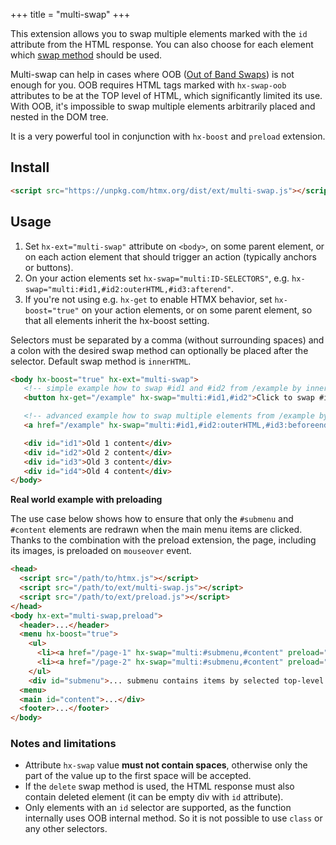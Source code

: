 +++
title = "multi-swap"
+++

This extension allows you to swap multiple elements marked with the `id` attribute from the HTML response. You can also choose for each element which [swap method](@/docs.md#swapping) should be used.

Multi-swap can help in cases where OOB ([Out of Band Swaps](@/docs.md#oob_swaps)) is not enough for you. OOB requires HTML tags marked with `hx-swap-oob` attributes to be at the TOP level of HTML, which significantly limited its use. With OOB, it's impossible to swap multiple elements arbitrarily placed and nested in the DOM tree.

It is a very powerful tool in conjunction with `hx-boost` and `preload` extension.

## Install

```html
<script src="https://unpkg.com/htmx.org/dist/ext/multi-swap.js"></script>
```

## Usage

1. Set `hx-ext="multi-swap"` attribute on `<body>`, on some parent element, or on each action element that should trigger an action (typically anchors or buttons).
2. On your action elements set `hx-swap="multi:ID-SELECTORS"`, e.g. `hx-swap="multi:#id1,#id2:outerHTML,#id3:afterend"`.
3. If you're not using e.g. `hx-get` to enable HTMX behavior, set `hx-boost="true"` on your action elements, or on some parent element, so that all elements inherit the hx-boost setting.

Selectors must be separated by a comma (without surrounding spaces) and a colon with the desired swap method can optionally be placed after the selector. Default swap method is `innerHTML`.

```html
<body hx-boost="true" hx-ext="multi-swap">
   <!-- simple example how to swap #id1 and #id2 from /example by innerHTML (default swap method) -->
   <button hx-get="/example" hx-swap="multi:#id1,#id2">Click to swap #id1 and #id2 content</button>

   <!-- advanced example how to swap multiple elements from /example by different swap methods -->
   <a href="/example" hx-swap="multi:#id1,#id2:outerHTML,#id3:beforeend,#id4:delete">Click to swap #id1 and #id2, extend #id3 content and delete #id4 element</a>

   <div id="id1">Old 1 content</div>
   <div id="id2">Old 2 content</div>
   <div id="id3">Old 3 content</div>
   <div id="id4">Old 4 content</div>
</body>
```

**Real world example with preloading**

The use case below shows how to ensure that only the `#submenu` and `#content` elements are redrawn when the main menu items are clicked. Thanks to the combination with the preload extension, the page, including its images, is preloaded on `mouseover` event.

```html
<head>
  <script src="/path/to/htmx.js"></script>
  <script src="/path/to/ext/multi-swap.js"></script>
  <script src="/path/to/ext/preload.js"></script>
</head>
<body hx-ext="multi-swap,preload">
  <header>...</header>
  <menu hx-boost="true">
    <ul>
      <li><a href="/page-1" hx-swap="multi:#submenu,#content" preload="mouseover" preload-images="true">Page 1</a></li>
      <li><a href="/page-2" hx-swap="multi:#submenu,#content" preload="mouseover" preload-images="true">Page 2</a></li>
    </ul>
    <div id="submenu">... submenu contains items by selected top-level menu ...</div>
  <menu>
  <main id="content">...</div>
  <footer>...</footer>
</body>
```


### Notes and limitations

* Attribute `hx-swap` value **must not contain spaces**, otherwise only the part of the value up to the first space will be accepted.
* If the `delete` swap method is used, the HTML response must also contain deleted element (it can be empty div with `id` attribute).
* Only elements with an `id` selector are supported, as the function internally uses OOB internal method. So it is not possible to use `class` or any other selectors.
